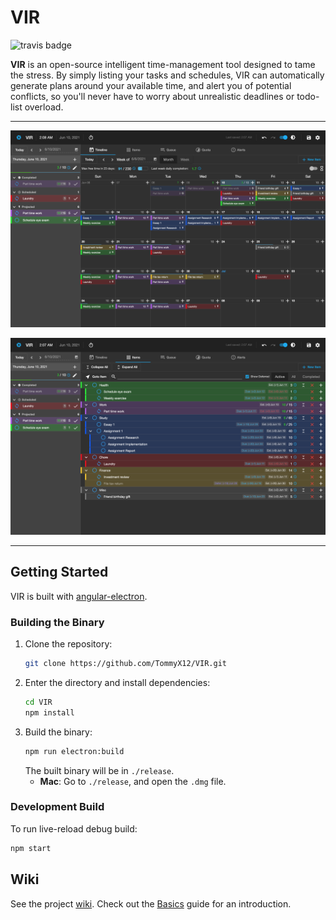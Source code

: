 # VIR

![travis badge](https://travis-ci.com/TommyX12/VIR.svg?branch=master)

**VIR** is an open-source intelligent time-management tool designed to tame the
stress. By simply listing your tasks and schedules, VIR can automatically
generate plans around your available time, and alert you of potential conflicts,
so you'll never have to worry about unrealistic deadlines or todo-list overload.

***

![timeline screenshot](screenshots/timeline.png)

![items screenshot](screenshots/items.png)

***

## Getting Started

VIR is built
with [angular-electron](https://github.com/maximegris/angular-electron).

### Building the Binary

1. Clone the repository:
   ```bash
   git clone https://github.com/TommyX12/VIR.git
   ```
2. Enter the directory and install dependencies:
   ```bash
   cd VIR
   npm install
   ```
3. Build the binary:
   ```bash
   npm run electron:build
   ```
   The built binary will be in `./release`.
   - **Mac**: Go to `./release`, and open the `.dmg` file.

### Development Build

To run live-reload debug build:

```bash
npm start
```

## Wiki

See the project [wiki](https://github.com/TommyX12/VIR/wiki). Check out
the [Basics](https://github.com/TommyX12/VIR/wiki/Basics) guide for an
introduction.
